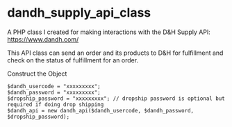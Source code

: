 # dandh_supply_api_class

A PHP class I created for making interactions with the D&H Supply API: https://www.dandh.com/

This API class can send an order and its products to D&H for fulfillment and check on the status of fulfillment for an order.

Construct the Object

    $dandh_usercode = "xxxxxxxxx";
    $dandh_password = "xxxxxxxxx";
    $dropship_password = "xxxxxxxxx"; // dropship password is optional but required if doing drop shipping
    $dandh_api = new dandh_api($dandh_usercode, $dandh_password, $dropship_password);


